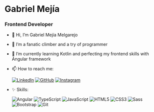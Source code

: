 # Gabriel Mejía
### Frontend Developer
- 👋 Hi, I’m Gabriel Mejía Melgarejo
- 💖 I’m a fanatic climber and a try of programmer
- 🧠 I’m currently learning Kotlin and perfecting my frontend skills with Angular framework
- 📫 How to reach me:

  [![LinkedIn][linkedin-shield]][linkedin-url]
  [![GitHub][github-shield]][github-url]
  [![Instagram][instagram-shield]][instagram-url]
  
 - ✨ Skills:
 
     ![Angular][angular-shield]
     ![TypeScript][typescript-shield]
     ![JavaScript][javascript-shield]
     ![HTML5][html-shield]
     ![CSS3][css-shield]
     ![Sass][sass-shield]
     ![Bootstrap][bootstrap-shield]
     ![Git][git-shield] 


<!-- MARKDOWN LINKS & IMAGES -->
<!-- https://www.markdownguide.org/basic-syntax/#reference-style-links -->
<!-- https://github.com/Ileriayo/markdown-badges -->
[linkedin-shield]: https://img.shields.io/badge/linkedin-%230077B5.svg?style=for-the-badge&logo=linkedin&logoColor=white
[linkedin-url]: https://www.linkedin.com/in/endermejia
[github-shield]: https://img.shields.io/badge/github-%23121011.svg?style=for-the-badge&logo=github&logoColor=white
[github-url]: https://github.com/endermejia/endermejia
[instagram-shield]: https://img.shields.io/badge/Instagram-%23E4405F.svg?style=for-the-badge&logo=Instagram&logoColor=white
[instagram-url]: https://www.instagram.com/gabri.mejia
[angular-shield]: https://img.shields.io/badge/angular-%23DD0031.svg?style=for-the-badge&logo=angular&logoColor=white
[typescript-shield]: https://img.shields.io/badge/typescript-%23007ACC.svg?style=for-the-badge&logo=typescript&logoColor=white
[javascript-shield]: https://img.shields.io/badge/javascript-%23323330.svg?style=for-the-badge&logo=javascript&logoColor=%23F7DF1E
[html-shield]: https://img.shields.io/badge/html5-%23E34F26.svg?style=for-the-badge&logo=html5&logoColor=white
[css-shield]: https://img.shields.io/badge/css3-%231572B6.svg?style=for-the-badge&logo=css3&logoColor=white
[sass-shield]: https://img.shields.io/badge/SASS-hotpink.svg?style=for-the-badge&logo=SASS&logoColor=white
[bootstrap-shield]: https://img.shields.io/badge/bootstrap-%23563D7C.svg?style=for-the-badge&logo=bootstrap&logoColor=white
[git-shield]: https://img.shields.io/badge/git-%23F05033.svg?style=for-the-badge&logo=git&logoColor=white
